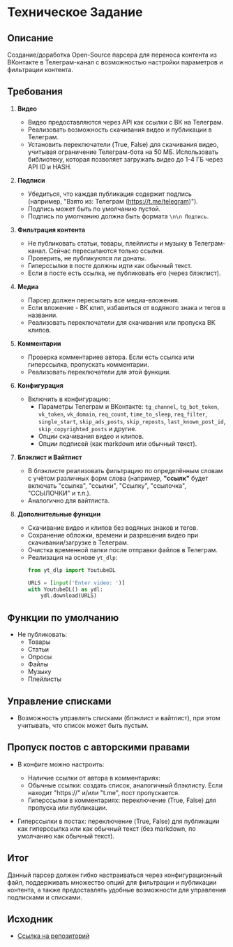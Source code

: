 # Техническое Задание

## Описание

Создание/доработка Open-Source парсера для переноса контента из ВКонтакте в Телеграм-канал с возможностью настройки параметров и фильтрации контента.

## Требования

1. **Видео**
    - Видео предоставляются через API как ссылки с ВК на Телеграм.
    - Реализовать возможность скачивания видео и публикации в Телеграм.
    - Установить переключатели (True, False) для скачивания видео, учитывая ограничение Телеграм-бота на 50 МБ. Использовать библиотеку, которая позволяет загружать видео до 1-4 ГБ через API ID и HASH.

2. **Подписи**
    - Убедиться, что каждая публикация содержит подпись (например, "Взято из: Телеграм (https://t.me/telegram)").
    - Подпись может быть по умолчанию пустой.
    - Подпись по умолчанию должна быть формата `\n\n Подпись`.

3. **Фильтрация контента**
    - Не публиковать статьи, товары, плейлисты и музыку в Телеграм-канал. Сейчас пересылаются только ссылки.
    - Проверить, не публикуются ли донаты.
    - Гиперссылки в посте должны идти как обычный текст.
    - Если в посте есть ссылка, не публиковать его (через блэклист).

4. **Медиа**
    - Парсер должен пересылать все медиа-вложения.
    - Если вложение - ВК клип, избавиться от водяного знака и тегов в названии.
    - Реализовать переключатели для скачивания или пропуска ВК клипов.

5. **Комментарии**
    - Проверка комментариев автора. Если есть ссылка или гиперссылка, пропускать комментарии.
    - Реализовать переключатели для этой функции.

6. **Конфигурация**
    - Включить в конфигурацию:
        - Параметры Телеграм и ВКонтакте: `tg_channel`, `tg_bot_token`, `vk_token`, `vk_domain`, `req_count`, `time_to_sleep`, `req_filter`, `single_start`, `skip_ads_posts`, `skip_reposts`, `last_known_post_id`, `skip_copyrighted_posts` и другие.
        - Опции скачивания видео и клипов.
        - Опции подписей (как markdown или обычный текст).

7. **Блэклист и Вайтлист**
    - В блэклисте реализовать фильтрацию по определённым словам с учётом различных форм слова (например, **"ссылк"** будет включать "ссылка", "ссылки", "Ссылку", "ссылочка", "ССЫЛОЧКИ" и т.п.).
    - Аналогично для вайтлиста.

8. **Дополнительные функции**
    - Скачивание видео и клипов без водяных знаков и тегов.
    - Сохранение обложки, времени и разрешения видео при скачивании/загрузке в Телеграм.
    - Очистка временной папки после отправки файлов в Телеграм.
    - Реализация на основе `yt_dlp`:
      ```python
      from yt_dlp import YoutubeDL

      URLS = [input('Enter video: ')]
      with YoutubeDL() as ydl:
          ydl.download(URLS)
      ```

## Функции по умолчанию

- Не публиковать:
    - Товары
    - Статьи
    - Опросы
    - Файлы
    - Музыку
    - Плейлисты

## Управление списками

- Возможность управлять списками (блэклист и вайтлист), при этом учитывать, что список может быть пустым.

## Пропуск постов с авторскими правами

- В конфиге можно настроить:
    - Наличие ссылки от автора в комментариях:
    - Обычные ссылки: создать список, аналогичный блэклисту. Если находит "https://" и/или "t.me", пост пропускается.
    - Гиперссылки в комментариях: переключение (True, False) для пропуска или публикации.

- Гиперссылки в постах: переключение (True, False) для публикации как гиперссылка или как обычный текст (без markdown, по умолчанию как обычный текст).

## Итог

Данный парсер должен гибко настраиваться через конфигурационный файл, поддерживать множество опций для фильтрации и публикации контента, а также предоставлять удобные возможности для управления подписками и списками.

## Исходник

- [Ссылка на репозиторий](https://github.com/alcortazzo/vktgbot/tree/v4-dev)
